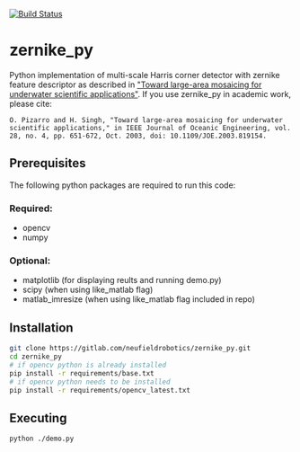 [![Build Status](https://travis-ci.org/neufieldrobotics/zernike_py.svg?branch=master)](https://travis-ci.org/neufieldrobotics/zernike_py)

# zernike_py

Python implementation of multi-scale Harris corner detector with zernike feature descriptor as described in ["Toward large-area mosaicing for underwater scientific applications"](ftp://ftp.whoi.edu/pub/users/hanu/web_pdf/pizarro2003joe.pdf).  If you use zernike_py in academic work, please cite:

`O. Pizarro and H. Singh, "Toward large-area mosaicing for underwater scientific applications," in IEEE Journal of Oceanic Engineering, vol. 28, no. 4, pp. 651-672, Oct. 2003, doi: 10.1109/JOE.2003.819154.`

## Prerequisites
The following python packages are required to run this code:
### Required: 
  - opencv
  - numpy
### Optional:
  - matplotlib (for displaying reults and running demo.py)
  - scipy (when using like_matlab flag)
  - matlab_imresize (when using like_matlab flag included in repo)

## Installation
```sh
git clone https://gitlab.com/neufieldrobotics/zernike_py.git
cd zernike_py
# if opencv python is already installed
pip install -r requirements/base.txt
# if opencv python needs to be installed
pip install -r requirements/opencv_latest.txt
```

## Executing
```sh
python ./demo.py
```
